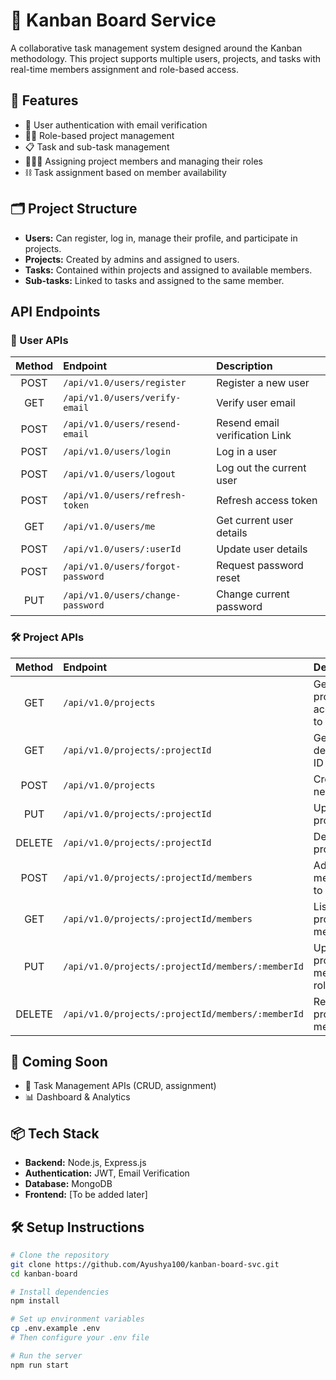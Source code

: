 # 🧩 Kanban Board Service
A collaborative task management system designed around the Kanban methodology. This project supports multiple users, projects, and tasks with real-time members assignment and role-based access.
## 🚀 Features
- 🔐 User authentication with email verification
- 🧑‍💼 Role-based project management
- 📋 Task and sub-task management
- 🧑‍🤝‍🧑 Assigning project members and managing their roles
- ⛓️ Task assignment based on member availability
## 🗂️ Project Structure
- **Users:** Can register, log in, manage their profile, and participate in projects.
- **Projects:** Created by admins and assigned to users.
- **Tasks:** Contained within projects and assigned to available members.
- **Sub-tasks:** Linked to tasks and assigned to the same member.
## API Endpoints
### 👤 User APIs
|  Method  |              Endpoint             |          Description           |
|:--------:|:----------------------------------|:-------------------------------|
| POST     | `/api/v1.0/users/register`        | Register a new user            |
| GET      | `/api/v1.0/users/verify-email`    | Verify user email              |
| POST     | `/api/v1.0/users/resend-email`    | Resend email verification Link |
| POST     | `/api/v1.0/users/login`           | Log in a user                  |
| POST     | `/api/v1.0/users/logout`          | Log out the current user       |
| POST     | `/api/v1.0/users/refresh-token`   | Refresh access token           |
| GET      | `/api/v1.0/users/me`              | Get current user details       |
| POST     | `/api/v1.0/users/:userId`         | Update user details            |
| POST     | `/api/v1.0/users/forgot-password` | Request password reset         |
| PUT      | `/api/v1.0/users/change-password` | Change current password        |
### 🛠️ Project APIs
|  Method  |                        Endpoint                   |              Description            |
|:--------:|:--------------------------------------------------|:------------------------------------|
| GET      | `/api/v1.0/projects`                              | Get all projects accessible to user |
| GET      | `/api/v1.0/projects/:projectId`                   | Get project details by ID           |
| POST     | `/api/v1.0/projects`                              | Create a new project                |
| PUT      | `/api/v1.0/projects/:projectId`                   | Update a project                    |
| DELETE   | `/api/v1.0/projects/:projectId`                   | Delete a project                    |
| POST     | `/api/v1.0/projects/:projectId/members`           | Add member(s) to a project          |
| GET      | `/api/v1.0/projects/:projectId/members`           | List all project members            |
| PUT      | `/api/v1.0/projects/:projectId/members/:memberId` | Update project member's role        |
| DELETE   | `/api/v1.0/projects/:projectId/members/:memberId` | Remove a project member             |
## 📌 Coming Soon
- 🧱 Task Management APIs (CRUD, assignment)
- 📊 Dashboard & Analytics
## 📦 Tech Stack
- **Backend:** Node.js, Express.js
- **Authentication:** JWT, Email Verification
- **Database:** MongoDB
- **Frontend:** [To be added later]
## 🛠️ Setup Instructions
```bash
# Clone the repository
git clone https://github.com/Ayushya100/kanban-board-svc.git
cd kanban-board

# Install dependencies
npm install

# Set up environment variables
cp .env.example .env
# Then configure your .env file

# Run the server
npm run start